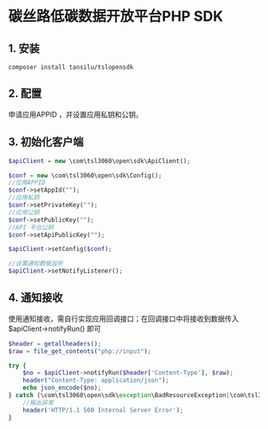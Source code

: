 # 碳丝路低碳数据开放平台PHP SDK

## 1. 安装
```composer log
composer install tansilu/tslopensdk
```

## 2. 配置
  申请应用APPID ，并设置应用私钥和公钥。
  
## 3. 初始化客户端
```php
$apiClient = new \com\tsl3060\open\sdk\ApiClient();

$conf = new \com\tsl3060\open\sdk\Config();
//应用APPID
$conf->setAppId("");
//应用私钥
$conf->setPrivateKey("");
//应用公钥
$conf->setPublicKey("");
//API 平台公钥
$conf->setApiPublicKey("");

$apiClient->setConfig($conf);

//设置通知数据监听
$apiClient->setNotifyListener();
```

## 4. 通知接收
   使用通知接收，需自行实现应用回调接口；在回调接口中将接收到数据传入 $apiClient->notifyRun() 即可
```php
$header = getallheaders();
$raw = file_get_contents("php://input");

try {
    $no = $apiClient->notifyRun($header['Content-Type'], $raw);
    header("Content-Type: application/json");
    echo json_encode($no);
} catch (\com\tsl3060\open\sdk\exception\BadResourceException|\com\tsl3060\open\sdk\exception\UnknownResourceException $e) {
    //输出异常
    header('HTTP/1.1 500 Internal Server Error');
}
```
    